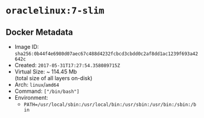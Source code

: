 # `oraclelinux:7-slim`

## Docker Metadata

- Image ID: `sha256:0b44f4e6980d07aec67c488d4232fcbcd3cbdd0c2af8dd1ac1239f693a42642c`
- Created: `2017-05-31T17:27:54.358089715Z`
- Virtual Size: ~ 114.45 Mb  
  (total size of all layers on-disk)
- Arch: `linux`/`amd64`
- Command: `["/bin/bash"]`
- Environment:
  - `PATH=/usr/local/sbin:/usr/local/bin:/usr/sbin:/usr/bin:/sbin:/bin`
